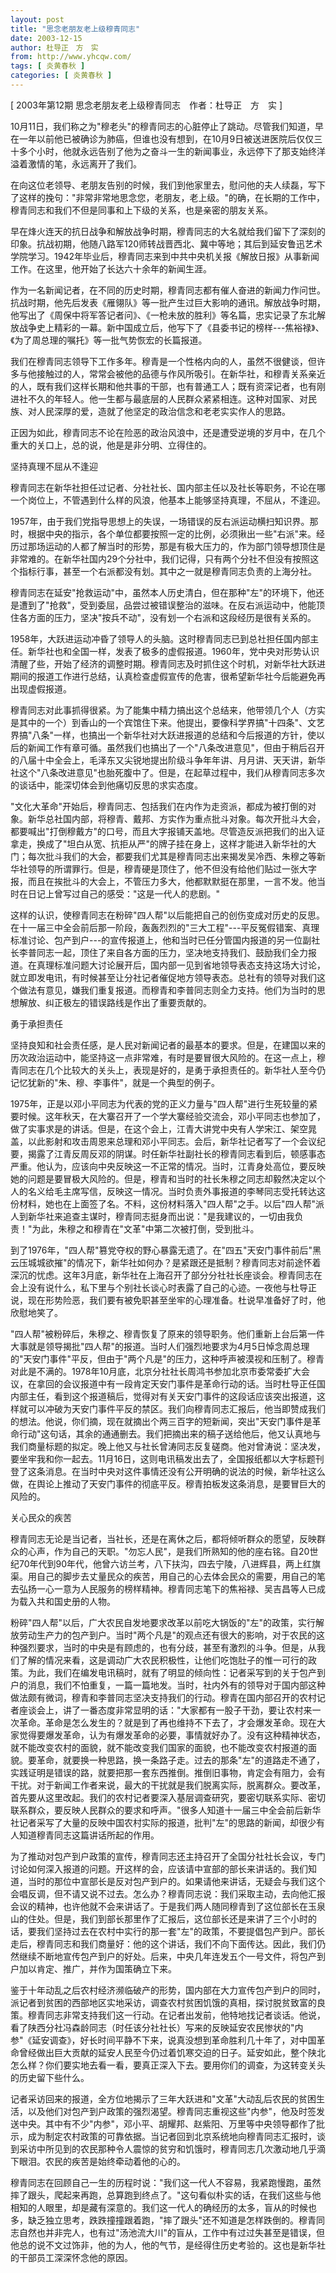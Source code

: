 ```yaml
---
layout: post
title: "思念老朋友老上级穆青同志"
date: 2003-12-15
author: 杜导正　方　实
from: http://www.yhcqw.com/
tags: [ 炎黄春秋 ]
categories: [ 炎黄春秋 ]
---
```



[ 2003年第12期 思念老朋友老上级穆青同志　作者：杜导正　方　实 ]


10月11日，我们称之为"穆老头"的穆青同志的心脏停止了跳动。尽管我们知道，早在一年以前他已被确诊为肺癌，但谁也没有想到，在10月9日被送进医院后仅仅三十多个小时，他就永远告别了他为之奋斗一生的新闻事业，永远停下了那支始终洋溢着激情的笔，永远离开了我们。


在向这位老领导、老朋友告别的时候，我们到他家里去，慰问他的夫人续磊，写下了这样的挽句："非常非常地思念您，老朋友，老上级。"的确，在长期的工作中，穆青同志和我们不但是同事和上下级的关系，也是亲密的朋友关系。


早在烽火连天的抗日战争和解放战争时期，穆青同志的大名就给我们留下了深刻的印象。抗战初期，他随八路军120师转战晋西北、冀中等地；其后到延安鲁迅艺术学院学习。1942年毕业后，穆青同志来到中共中央机关报《解放日报》从事新闻工作。在这里，他开始了长达六十余年的新闻生涯。


作为一名新闻记者，在不同的历史时期，穆青同志都有催人奋进的新闻力作问世。抗战时期，他先后发表《雁翎队》等一批产生过巨大影响的通讯。解放战争时期，他写出了《周保中将军答记者问》、《一枪未放的胜利》等名篇，忠实记录了东北解放战争史上精彩的一幕。新中国成立后，他写下了《县委书记的榜样---焦裕禄》、《为了周总理的嘱托》等一批气势恢宏的长篇报道。


我们在穆青同志领导下工作多年。穆青是一个性格内向的人，虽然不很健谈，但许多与他接触过的人，常常会被他的品德与作风所吸引。在新华社，和穆青关系亲近的人，既有我们这样长期和他共事的干部，也有普通工人；既有资深记者，也有刚进社不久的年轻人。他一生都与最底层的人民群众紧紧相连。这种对国家、对民族、对人民深厚的爱，造就了他坚定的政治信念和老老实实作人的思路。

正因为如此，穆青同志不论在险恶的政治风浪中，还是遭受逆境的岁月中，在几个重大的关口上，总的说，他是是非分明、立得住的。

坚持真理不屈从不逢迎

穆青同志在新华社担任过记者、分社社长、国内部主任以及社长等职务，不论在哪一个岗位上，不管遇到什么样的风浪，他基本上能够坚持真理，不屈从，不逢迎。


1957年，由于我们党指导思想上的失误，一场错误的反右派运动横扫知识界。那时，根据中央的指示，各个单位都要按照一定的比例，必须揪出一些"右派"来。经历过那场运动的人都了解当时的形势，那是有极大压力的，作为部门领导想顶住是非常难的。在新华社国内29个分社中，我们记得，只有两个分社不但没有按照这个指标行事，甚至一个右派都没有划。其中之一就是穆青同志负责的上海分社。


穆青同志在延安"抢救运动"中，虽然本人历史清白，但在那种"左"的环境下，他还是遭到了"抢救"，受到委屈，品尝过被错误整治的滋味。在反右派运动中，他能顶住各方面的压力，坚决"按兵不动"，没有划一个右派和这段经历是很有关系的。


1958年，大跃进运动冲昏了领导人的头脑。这时穆青同志已到总社担任国内部主任。新华社也和全国一样，发表了极多的虚假报道。1960年，党中央对形势认识清醒了些，开始了经济的调整时期。穆青同志及时抓住这个时机，对新华社大跃进期间的报道工作进行总结，认真检查虚假宣传的危害，很希望新华社今后能避免再出现虚假报道。


穆青同志对此事抓得很紧。为了能集中精力搞出这个总结来，他带领几个人（方实是其中的一个）到香山的一个宾馆住下来。他提出，要像科学界搞"十四条"、文艺界搞"八条"一样，也搞出一个新华社对大跃进报道的总结和今后报道的方针，使以后的新闻工作有章可循。虽然我们也搞出了一个"八条改进意见"，但由于稍后召开的八届十中全会上，毛泽东又尖锐地提出阶级斗争年年讲、月月讲、天天讲，新华社这个"八条改进意见"也胎死腹中了。但是，在起草过程中，我们从穆青同志多次的谈话中，能深切体会到他痛切反思的求实态度。


"文化大革命"开始后，穆青同志、包括我们在内作为走资派，都成为被打倒的对象。新华总社国内部，将穆青、戴邦、方实作为重点批斗对象。每次开批斗大会，都要喊出"打倒穆戴方"的口号，而且大字报铺天盖地。尽管造反派把我们的出入证拿走，换成了"坦白从宽、抗拒从严"的牌子挂在身上，这样才能进入新华社的大门；每次批斗我们的大会，都要我们尤其是穆青同志出来揭发吴冷西、朱穆之等新华社领导的所谓罪行。但是，穆青硬是顶住了，他不但没有给他们贴过一张大字报，而且在挨批斗的大会上，不管压力多大，他都默默挺在那里，一言不发。他当时在日记上曾写过自己的感受："这是一代人的悲剧。"


这样的认识，使穆青同志在粉碎"四人帮"以后能把自己的创伤变成对历史的反思。在十一届三中全会前后那一阶段，轰轰烈烈的"三大工程"---平反冤假错案、真理标准讨论、包产到户---的宣传报道上，他和当时已任分管国内报道的另一位副社长李普同志一起，顶住了来自各方面的压力，坚决地支持我们、鼓励我们全力报道。在真理标准问题大讨论展开后，国内部一见到省地领导表态支持这场大讨论，就立即发电讯，有时候甚至让分社记者催促地方领导表态。总社有的领导对我们这个做法有意见，嫌我们重复报道。而穆青和李普同志则全力支持。他们为当时的思想解放、纠正极左的错误路线是作出了重要贡献的。

勇于承担责任


坚持良知和社会责任感，是人民对新闻记者的最基本的要求。但是，在建国以来的历次政治运动中，能坚持这一点非常难，有时是要冒很大风险的。在这一点上，穆青同志在几个比较大的关头上，表现是好的，是勇于承担责任的。新华社人至今仍记忆犹新的"朱、穆、李事件"，就是一个典型的例子。


1975年，正是以邓小平同志为代表的党的正义力量与"四人帮"进行生死较量的紧要时候。这年秋天，在大寨召开了一个学大寨经验交流会，邓小平同志也参加了，做了实事求是的讲话。但是，在这个会上，江青大讲党中央有人学宋江、架空晁盖，以此影射和攻击周恩来总理和邓小平同志。会后，新华社记者写了一个会议纪要，揭露了江青反周反邓的阴谋。时任新华社副社长的穆青同志看到后，顿感事态严重。他认为，应该向中央反映这一不正常的情况。当时，江青身处高位，要反映她的问题是要冒极大风险的。但是，穆青和当时的社长朱穆之同志却毅然决定以个人的名义给毛主席写信，反映这一情况。当时负责外事报道的李琴同志受托转达这份材料，她也在上面签了名。不料，这份材料落入"四人帮"之手。以后"四人帮"派人到新华社来追查主谋时，穆青同志挺身而出说："是我建议的，一切由我负责！"为此，朱穆之和穆青在"文革"中第二次被打倒，受到批斗。


到了1976年，"四人帮"篡党夺权的野心暴露无遗了。在"四五"天安门事件前后"黑云压城城欲摧"的情况下，新华社如何办？是紧跟还是抵制？穆青同志对前途怀着深沉的忧虑。这年3月底，新华社在上海召开了部分分社社长座谈会。穆青同志在会上没有说什么，私下里与个别社长谈心时表露了自己的心迹。一夜他与杜导正说，现在形势险恶，我们要有被免职甚至坐牢的心理准备。杜说早准备好了时，他欣慰地笑了。


"四人帮"被粉碎后，朱穆之、穆青恢复了原来的领导职务。他们重新上台后第一件大事就是领导揭批"四人帮"的报道。当时人们强烈地要求为4月5日悼念周总理的"天安门事件"平反，但由于"两个凡是"的压力，这种呼声被漠视和压制了。穆青对此是不满的。1978年10月底，北京分社社长周鸿书参加北京市委常委扩大会议，在拿回的会议报道中有一段肯定天安门事件是革命行动的话。当时杜导正任国内部主任，看到这个报道稿后，觉得对有关天安门事件的这段话应该突出报道，这样就可以冲破为天安门事件平反的禁区。我们向穆青同志汇报后，他当即赞成我们的想法。他说，你们摘，现在就摘出个两三百字的短新闻，突出"天安门事件是革命行动"这句话，其余的通通删去。我们把摘出来的稿子送给他后，他又认真地与我们商量标题的拟定。晚上他又与社长曾涛同志反复磋商。他对曾涛说：坚决发，要坐牢我和你一起去。11月16日，这则电讯稿发出去了，全国报纸都以大字标题刊登了这条消息。在当时中央对这件事情还没有公开明确的说法的时候，新华社这么做，在舆论上推动了天安门事件的彻底平反。穆青拍板发这条消息，是要冒巨大的风险的。

关心民众的疾苦


穆青同志无论是当记者，当社长，还是在离休之后，都将倾听群众的愿望，反映群众的心声，作为自己的天职。"勿忘人民"，是我们所熟知的他的座右铭。自20世纪70年代到90年代，他曾六访兰考，八下扶沟，四去宁陵，八进辉县，两上红旗渠。用自己的脚步去丈量民众的疾苦，用自己的心去体会民众的需要，用自己的笔去弘扬一心一意为人民服务的榜样精神。穆青同志笔下的焦裕禄、吴吉昌等人已成为载入共和国史册的人物。


粉碎"四人帮"以后，广大农民自发地要求改革以前吃大锅饭的"左"的政策，实行解放劳动生产力的包产到户。当时"两个凡是"的观点还有很大的影响，对于农民的这种强烈要求，当时的中央是有顾虑的，也有分歧，甚至有激烈的斗争。但是，从我们了解的情况来看，这是调动广大农民积极性，让他们吃饱肚子的惟一可行的政策。为此，我们在编发电讯稿时，就有了明显的倾向性：记者采写到的关于包产到户的消息，我们不怕重复，一篇一篇地发。当时，社内外有的领导对于国内部这种做法颇有微词，穆青和李普同志坚决支持我们的行动。穆青在国内部召开的农村记者座谈会上，讲了一番态度非常显明的话："大家都有一股子干劲，要让农村来一次革命。革命是怎么发生的？就是到了再也维持不下去了，才会爆发革命。现在大家觉得要爆发革命，认为有爆发革命的必要，事情就好办了。没有这种精神状态，就不能改变农村的面貌，就不能改变我们国家的面貌，也不能改变农村报道的面貌。要革命，就要换一种思路，换一条路子走。过去的那条"左"的道路走不通了，实践证明是错误的路，就要把那一套东西推倒。推倒旧事物，肯定会有阻力，会有干扰。对于新闻工作者来说，最大的干扰就是我们脱离实际，脱离群众。要改革，首先要从这里改起。我们的农村记者要深入基层调查研究，要密切联系实际、密切联系群众，要反映人民群众的要求和呼声。"很多人知道十一届三中全会前后新华社记者采写了大量的反映中国农村实际的报道，批判"左"的思路的新闻，却很少有人知道穆青同志这篇讲话所起的作用。


为了推动对包产到户政策的宣传，穆青同志还主持召开了全国分社社长会议，专门讨论如何深入报道的问题。开这样的会，应该请中宣部的部长来讲话的。我们知道，当时的那位中宣部长是反对包产到户的。如果请他来讲话，无疑会与我们这个会唱反调，但不请又说不过去。怎么办？穆青同志说：我们采取主动，去向他汇报会议的精神，也许他就不会来讲话了。于是我们两人随同穆青到了这位部长在玉泉山的住处。但是，我们到部长那里作了汇报后，这位部长还是来讲了三个小时的话，要我们坚持过去在农村中实行的那一套"左"的政策，不要提倡包产到户。部长走后，穆青同志和我们商量好：他的这个讲话，我们不向下面传达。因此，我们仍然继续不断地宣传包产到户的好处。后来，中央几年连发五个一号文件，将包产到户加以肯定、推广，并作为国策确立下来。


鉴于十年动乱之后农村经济濒临破产的形势，国内部在大力宣传包产到户的同时，派记者到贫困的西部地区实地采访，调查农村贫困饥饿的真相，探讨脱贫致富的良策。穆青同志非常支持我们这一行动。在记者出发前，他特地找记者谈话。他说，看了陕西分社冯森龄同志（时任该分社社长）写来的反映延安农民惨状的"内参"《延安调查》，好长时间平静不下来，说真没想到革命胜利几十年了，对中国革命曾经做出巨大贡献的延安人民至今仍过着饥寒交迫的日子。延安如此，整个陕北怎么样？你们要实地去看一看，要真正深入下去。要用你们的调查，为这转变关头的历史留下些什么。


记者采访回来的报道，全方位地揭示了三年大跃进和"文革"大动乱后农民的贫困生活，以及他们对包产到户政策的强烈渴望。穆青同志重视这些"内参"，他及时签发送中央。其中有不少"内参"，邓小平、胡耀邦、赵紫阳、万里等中央领导都作了批示，成为制定农村政策的可靠依据。当记者回到北京系统地向穆青同志汇报时，谈到采访中所见到的农民那种令人震惊的贫穷和饥饿时，穆青同志几次激动地几乎滴下眼泪。农民的疾苦是始终牵动着他的心的。


穆青同志在回顾自己一生的历程时说："我们这一代人不容易，我紧跑慢跑，虽然摔了跟头，爬起来再跑，总算跑到终点了。"这句看似朴实的话，在我们这些与他相知的人眼里，却是藏有深意的。我们这一代人的确经历的太多，盲从的时候也多，缺乏独立思考，跌跌撞撞跟着跑，"摔了跟头"还不知道是怎样跌倒的。穆青同志自然也并非完人，也有过"汤池流大川"的盲从，工作中有过过失甚至是错误，但他总的说不文过饰非，他的为人，他的气节，是经得住历史考验的。这也是新华社的干部员工深深怀念他的原因。


